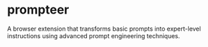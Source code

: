 # prompteer
A browser extension that transforms basic prompts into expert-level instructions using advanced prompt engineering techniques.
